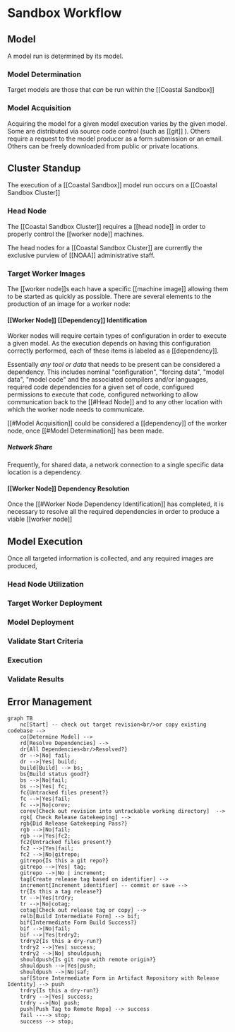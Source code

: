 # Sandbox Workflow

## Model
A model run is determined by its model. 
### Model Determination
Target models are those that _can_ be run within the [[Coastal Sandbox]]
### Model Acquisition
Acquiring the model for a given model execution varies by the given model.  Some are distributed via source code control (such as [[git]] ).  Others require a request to the model producer as a form submission or an email.  Others can be freely downloaded from public or private locations.

## Cluster Standup
The execution of a [[Coastal Sandbox]] model run occurs on a [[Coastal Sandbox Cluster]]
### Head Node

The [[Coastal Sandbox Cluster]] requires a [[head node]] in order to properly control the [[worker node]] machines.  

The head nodes for a [[Coastal Sandbox Cluster]] are currently the exclusive purview of [[NOAA]] administrative staff.
### Target Worker Images
The [[worker node]]s each have a specific [[machine image]] allowing them to be started as quickly as possible.  There are several elements to the production of an image for a worker node:

#### [[Worker Node]] [[Dependency]] Identification
Worker nodes will require certain types of configuration in order to execute a given model.  As the execution depends on having this configuration correctly performed, each of these items is labeled as a [[dependency]].  

Essentially *any tool or data* that needs to be present can be considered a dependency.  This includes nominal "configuration", "forcing data", "model data", "model code" and the associated compilers and/or languages, required code dependencies for a given set of code, configured permissions to execute that code, configured networking to allow communication back to the [[#Head Node]] and to any other location with which the worker node needs to communicate.

[[#Model Acquisition]] could be considered a [[dependency]] of the worker node, once [[#Model Determination]] has been made.

##### Network Share 
Frequently, for shared data, a network connection to a single specific data location is a dependency.

#### [[Worker Node]] Dependency Resolution
Once the [[#Worker Node Dependency Identification]] has completed, it is necessary to resolve all the required dependencies in order to produce a viable [[worker node]]

## Model Execution
Once all targeted information is collected, and any required images are produced, 

### Head Node Utilization

### Target Worker Deployment
### Model Deployment

### Validate Start Criteria

### Execution

### Validate Results

## Error Management

```mermaid
graph TB
    nc[Start] -- check out target revision<br/>or copy existing codebase -->
    co[Determine Model] -->
    rd[Resolve Dependencies] -->
    dr{All Dependencies<br/>Resolved?}
    dr -->|No| fail;
    dr -->|Yes| build;
    build[Build] --> bs;
    bs{Build status good?}
    bs -->|No|fail;
    bs -->|Yes| fc;    
    fc{Untracked files present?}
    fc -->|Yes|fail;
    fc -->|No|corev;
    corev[Check out revision into untrackable working directory]  -->
    rgk[ Check Release Gatekeeping] -->
    rgb{Did Release Gatekeeping Pass?}
    rgb -->|No|fail;
    rgb -->|Yes|fc2;
    fc2{Untracked files present?}
    fc2 -->|Yes|fail;
    fc2 -->|No|gitrepo;
    gitrepo{Is this a git repo?}
    gitrepo -->|Yes| tag;
    gitrepo -->|No | increment;
    tag[Create release tag based on identifier] -->
    increment[Increment identifier] -- commit or save -->
    tr{Is this a tag release?}
    tr -->|Yes|trdry;
    tr -->|No|cotag;    
    cotag[Check out release tag or copy] -->
    relb[Build Intermediate Form] --> bif;
    bif{Intermediate Form Build Success?}
    bif -->|No|fail;
    bif -->|Yes|trdry2;
    trdry2{Is this a dry-run?}
    trdry2 -->|Yes| success;
    trdry2 -->|No| shouldpush;
    shouldpush{Is git repo with remote origin?}
    shouldpush -->|Yes|push;
    shouldpush -->|No|saf;
    saf[Store Intermediate Form in Artifact Repository with Release Identity] --> push
    trdry{Is this a dry-run?}
    trdry -->|Yes| success;
    trdry -->|No| push;
    push[Push Tag to Remote Repo] --> success
    fail ----> stop;
    success --> stop;

```
